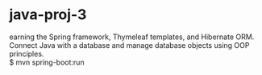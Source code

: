 # java-proj-3
earning the Spring framework, Thymeleaf templates, and Hibernate ORM. Connect Java with a database and manage database objects using OOP principles.
<br>
$ mvn spring-boot:run

